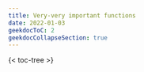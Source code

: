 ```yaml
---
title: Very-very important functions
date: 2022-01-03
geekdocToC: 2
geekdocCollapseSection: true
---
```

{< toc-tree >}
